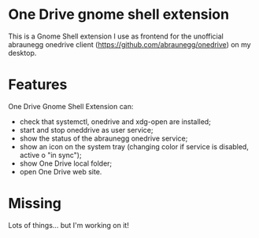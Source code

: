 # One Drive gnome shell extension

This is a Gnome Shell extension I use as frontend for the unofficial abraunegg onedrive client (https://github.com/abraunegg/onedrive) on my desktop. 

# Features

One Drive Gnome Shell Extension can: 

- check that systemctl, onedrive and xdg-open are installed;
- start and stop oneddrive as user service;
- show the status of the abraunegg onedrive service;
- show an icon on the system tray (changing color if service is disabled, active o "in sync");
- show One Drive local folder;
- open One Drive web site.

# Missing

Lots of things... but I'm working on it!
